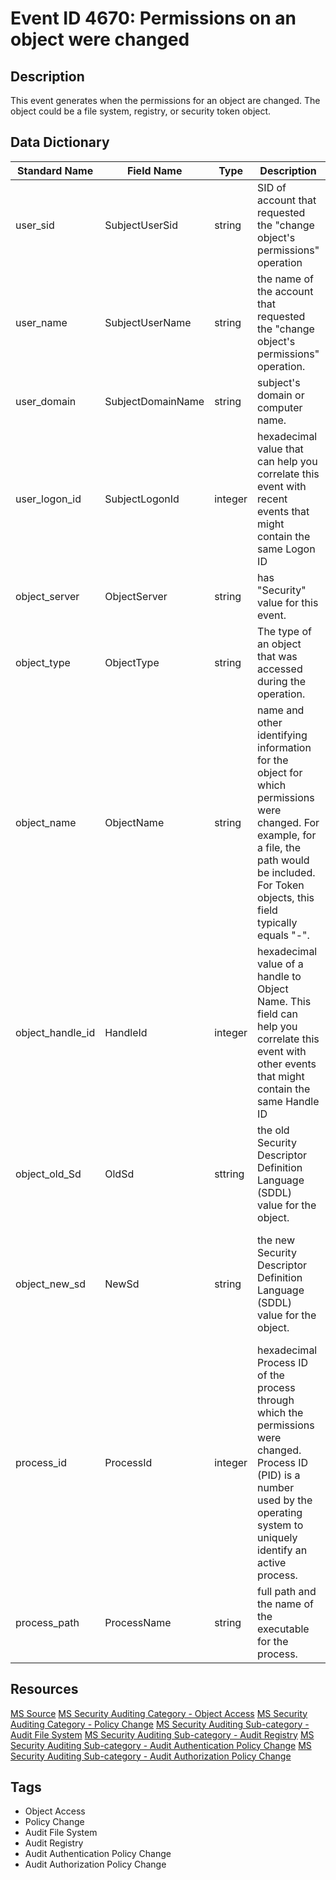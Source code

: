 # Event ID 4670: Permissions on an object were changed

## Description
This event generates when the permissions for an object are changed. The object could be a file system, registry, or security token object.

## Data Dictionary
|Standard Name|Field Name|Type|Description|Sample Value|
|---|---|---|---|---|
|user_sid|SubjectUserSid|string|SID of account that requested the "change object's permissions" operation|S-1-5-21-3457937927-2839227994-823803824-1104|
|user_name|SubjectUserName|string|the name of the account that requested the "change object's permissions" operation.|dadmin|
|user_domain|SubjectDomainName|string|subject's domain or computer name.|CONTOSO|
|user_logon_id|SubjectLogonId|integer|hexadecimal value that can help you correlate this event with recent events that might contain the same Logon ID|0x43659|
|object_server|ObjectServer|string|has "Security" value for this event.|Security|
|object_type|ObjectType|string|The type of an object that was accessed during the operation.|File|
|object_name|ObjectName|string|name and other identifying information for the object for which permissions were changed. For example, for a file, the path would be included. For Token objects, this field typically equals "-".|C:\Documents\netcat-1.11|
|object_handle_id|HandleId|integer|hexadecimal value of a handle to Object Name. This field can help you correlate this event with other events that might contain the same Handle ID|0x3f0|
|object_old_Sd|OldSd|sttring|the old Security Descriptor Definition Language (SDDL) value for the object.|D:AI(A;OICIID;FA;;;S-1-5-21-3457937927-2839227994-823803824-2104)(A;OICIID;FA;;;S-1-5-21-3457937927-2839227994-823803824-1104)(A;OICIID;FA;;;SY)(A;OICIID;FA;;;BA)|
|object_new_sd|NewSd|string|the new Security Descriptor Definition Language (SDDL) value for the object.|D:ARAI(A;OICI;FA;;;WD)(A;OICIID;FA;;;S-1-5-21-3457937927-2839227994-823803824-2104)(A;OICIID;FA;;;S-1-5-21-3457937927-2839227994-823803824-1104)(A;OICIID;FA;;;SY)(A;OICIID;FA;;;BA)|
|process_id|ProcessId|integer|hexadecimal Process ID of the process through which the permissions were changed. Process ID (PID) is a number used by the operating system to uniquely identify an active process.|0xdb0|
|process_path|ProcessName|string|full path and the name of the executable for the process.|C:\Windows\System32\dllhost.exe|

## Resources
[MS Source](https://github.com/MicrosoftDocs/windows-itpro-docs/blob/master/windows/security/threat-protection/auditing/event-4670.md)
[MS Security Auditing Category - Object Access](https://docs.microsoft.com/en-us/windows/security/threat-protection/auditing/advanced-security-audit-policy-settings#object-access)
[MS Security Auditing Category - Policy Change](https://docs.microsoft.com/en-us/windows/security/threat-protection/auditing/advanced-security-audit-policy-settings#policy-change)
[MS Security Auditing Sub-category - Audit File System](https://github.com/MicrosoftDocs/windows-itpro-docs/tree/master/windows/security/threat-protection/auditing/audit-file-system.md)
[MS Security Auditing Sub-category - Audit Registry](https://github.com/MicrosoftDocs/windows-itpro-docs/tree/master/windows/security/threat-protection/auditing/audit-registry.md)
[MS Security Auditing Sub-category - Audit Authentication Policy Change](https://github.com/MicrosoftDocs/windows-itpro-docs/tree/master/windows/security/threat-protection/auditing/audit-authentication-policy-change.md)
[MS Security Auditing Sub-category - Audit Authorization Policy Change](https://github.com/MicrosoftDocs/windows-itpro-docs/tree/master/windows/security/threat-protection/auditing/audit-authorization-policy-change.md)

## Tags
* Object Access
* Policy Change
* Audit File System
* Audit Registry
* Audit Authentication Policy Change
* Audit Authorization Policy Change